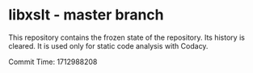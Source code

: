 # libxslt - master branch

This repository contains the frozen state of the repository.
Its history is cleared. It is used only for static code
analysis with Codacy.

Commit Time: 1712988208